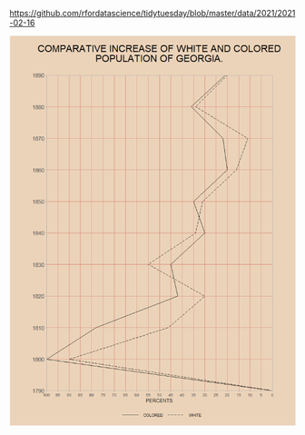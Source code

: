https://github.com/rfordatascience/tidytuesday/blob/master/data/2021/2021-02-16



![](20210216-W08-W.E.B._Du_Bois_Challenge.png)